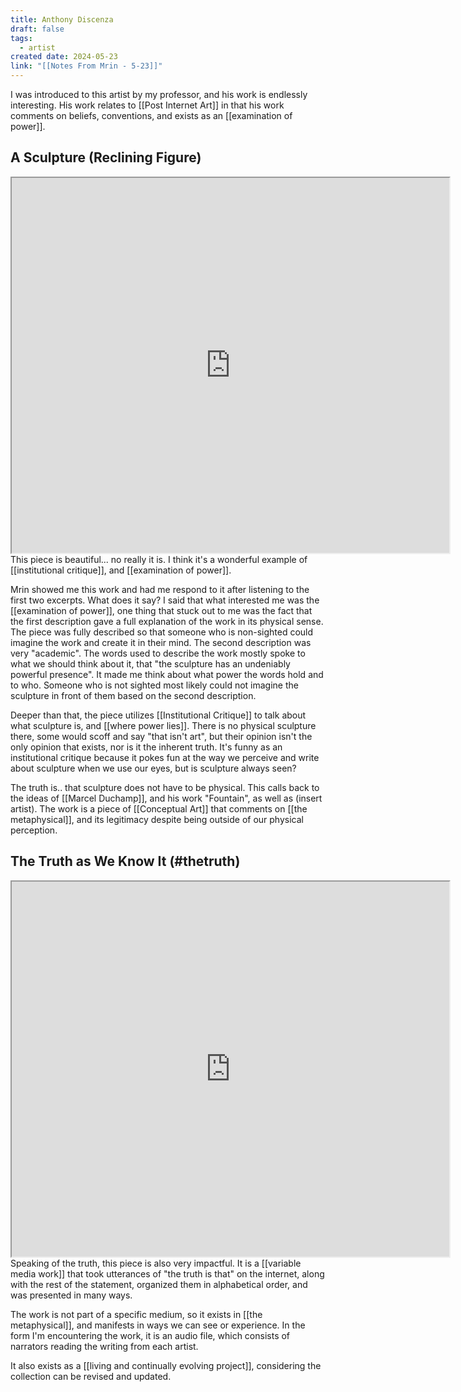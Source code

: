 ```yaml
---
title: Anthony Discenza
draft: false
tags:
  - artist
created date: 2024-05-23
link: "[[Notes From Mrin - 5-23]]"
---
```

I was introduced to this artist by my professor, and his work is endlessly interesting. His work relates to [[Post Internet Art]] in that his work comments on beliefs, conventions, and exists as an [[examination of power]]. 

## A Sculpture (Reclining Figure)
<iframe width= "700", height="600", src="https://anthonydiscenza.info/a-sculpture"></iframe>
This piece is beautiful... no really it is. I think it's a wonderful example of [[institutional critique]], and [[examination of power]]. 

Mrin showed me this work and had me respond to it after listening to the first two excerpts. What does it say?
I said that what interested me was the [[examination of power]], one thing that stuck out to me was the fact that the first description gave a full explanation of the work in its physical sense. The piece was fully described so that someone who is non-sighted could imagine the work and create it in their mind. The second description was very "academic". The words used to describe the work mostly spoke to what we should think about it, that "the sculpture has an undeniably powerful presence". It made me think about what power the words hold and to who. Someone who is not sighted most likely could not imagine the sculpture in front of them based on the second description. 

Deeper than that, the piece utilizes [[Institutional Critique]] to talk about what sculpture is, and [[where power lies]]. There is no physical sculpture there, some would scoff and say "that isn't art", but their opinion isn't the only opinion that exists, nor is it the inherent truth. It's funny as an institutional critique because it pokes fun at the way we perceive and write about sculpture when we use our eyes, but is sculpture always seen?

The truth is.. that sculpture does not have to be physical. This calls back to the ideas of [[Marcel Duchamp]], and his work "Fountain", as well as (insert artist). The work is a piece of [[Conceptual Art]] that comments on [[the metaphysical]], and its legitimacy despite being outside of our physical perception.

## The Truth as We Know It (#thetruth)
<iframe width= "700", height="600", src="https://anthonydiscenza.info/the-truth"></iframe>
Speaking of the truth, this piece is also very impactful. It is a [[variable media work]] that took utterances of "the truth is that" on the internet, along with the rest of the statement, organized them in alphabetical order, and was presented in many ways. 

The work is not part of a specific medium, so it exists in [[the metaphysical]], and manifests in ways we can see or experience. In the form I'm encountering the work, it is an audio file, which consists of narrators reading the writing from each artist. 

It also exists as a [[living and continually evolving project]], considering the collection can be revised and updated.